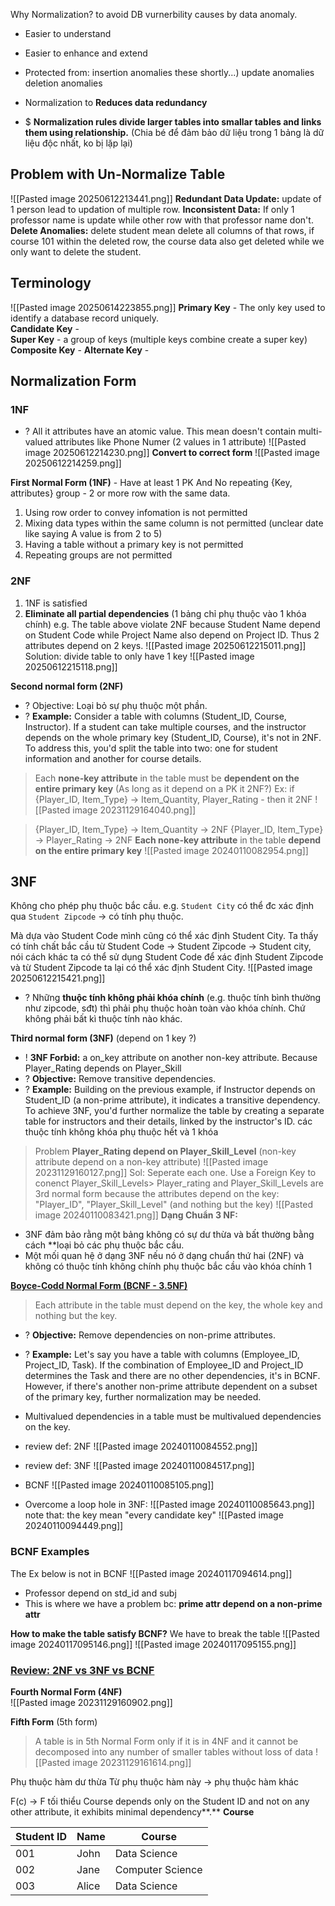 Why Normalization? to avoid DB vurnerbility causes by data anomaly. 
+ Easier to understand
+ Easier to enhance and extend
+ Protected from:
	 insertion anomalies
	 these shortly...)
	 update anomalies
	 deletion anomalies
	
+ Normalization to **Reduces data redundancy**

+ $ **Normalization rules divide larger tables into smallar tables and links them using relationship.** (Chia bé để đảm bảo dữ liệu trong 1 bảng là dữ liệu độc nhất, ko bị lặp lại) 

## Problem with Un-Normalize Table
![[Pasted image 20250612213441.png]]
	**Redundant Data Update:** update of 1 person lead to updation of multiple row.
	**Inconsistent Data:** If only 1 professor name is update while other row with that professor name don't. 
	**Delete Anomalies:** delete student mean delete all columns of that rows, if course 101 within the deleted row, the course data also get deleted while we only want to delete the student.  

## Terminology
![[Pasted image 20250614223855.png]]
**Primary Key** - The only key used to identify a database record uniquely.  
**Candidate Key** -  
**Super Key** - a group of keys (multiple keys combine create a super key)
**Composite Key** - 
**Alternate Key** - 


## Normalization Form
### 1NF
+ ? All it attributes have an atomic value. This mean doesn't contain multi-valued attributes like Phone Numer (2 values in 1 attribute) ![[Pasted image 20250612214230.png]]
**Convert to correct form**
![[Pasted image 20250612214259.png]]

**First Normal Form (1NF)**  - Have at least 1 PK And No repeating {Key, attributes} group - 2 or more row with the same data.
1) Using row order to convey infomation is not permitted
2) Mixing data types within the same column is not permitted (unclear date like saying  A value is from 2 to 5)
3) Having a table without a primary key is not permitted
4) Repeating groups are not permitted

### 2NF
1) 1NF is satisfied 
2) **Eliminate all partial dependencies** (1 bảng chỉ phụ thuộc vào 1 khóa chính)
e.g. The table above violate 2NF because Student Name depend on Student Code while Project Name also depend on Project ID. Thus 2 attributes depend on 2 keys. 
![[Pasted image 20250612215011.png]]
Solution: divide table to only have 1 key
![[Pasted image 20250612215118.png]]

**Second normal form (2NF)** 
+ ? Objective: Loại bỏ sự phụ thuộc một phần.
+ ? **Example:** Consider a table with columns (Student_ID, Course, Instructor). If a student can take multiple courses, and the instructor depends on the whole primary key (Student_ID, Course), it's not in 2NF. To address this, you'd split the table into two: one for student information and another for course details.

> Each **none-key attribute** in the table must be **dependent on the entire primary key** (As long as it depend on a PK it 2NF?)
> Ex: if {Player_ID, Item_Type} -> Item_Quantity, Player_Rating - then it 2NF
![[Pasted image 20231129164040.png]]

> {Player_ID, Item_Type} -> Item_Quantity -> 2NF
> {Player_ID, Item_Type} -> Player_Rating -> 2NF
>  **Each none-key attribute** in the table  **depend on the entire primary key**
![[Pasted image 20240110082954.png]]


## 3NF
Không cho phép phụ thuộc bắc cầu. 
e.g. `Student City` có thể đc xác định qua `Student Zipcode` -> có tính phụ thuộc. 

Mà dựa vào Student Code mình cũng có thể xác định Student City. Ta thấy có tính chất bắc cầu từ Student Code -> Student Zipcode -> Student city, nói cách khác ta có thể sử dụng Student Code để xác định Student Zipcode và từ Student Zipcode ta lại có thể xác định Student City. 
![[Pasted image 20250612215421.png]]
+ ? Những **thuộc tính không phải khóa chính** (e.g. thuộc tính bình thường như zipcode, sđt) thì phải phụ thuộc hoàn toàn vào khóa chính. Chứ không phải bất kì thuộc tính nào khác. 

**Third normal form (3NF)** (depend on 1 key ?)
+ ! **3NF Forbid:** a on_key attribute on another non-key attribute. Because Player_Rating depends on Player_Skill
+ ? **Objective:** Remove transitive dependencies.
+ ? **Example:** Building on the previous example, if Instructor depends on Student_ID (a non-prime attribute), it indicates a transitive dependency. To achieve 3NF, you'd further normalize the table by creating a separate table for instructors and their details, linked by the instructor's ID. 
các thuộc tính không khóa phụ thuộc hết và 1 khóa
> Problem **Player_Rating depend on Player_Skill_Level** (non-key attribute depend on a non-key attribute)
![[Pasted image 20231129160127.png]]
Sol: Seperate each one. Use a Foreign Key to conenct Player_Skill_Levels> Player_rating and Player_Skill_Levels are 3rd normal form because the attributes depend on the key: "Player_ID", "Player_Skill_Level" (and nothing but the key)
![[Pasted image 20240110083421.png]]
**Dạng Chuẩn 3 NF:**
+ 3NF đảm bảo rằng một bảng không có sự dư thừa và bất thường bằng cách **loại bỏ các phụ thuộc bắc cầu.
+ Một mối quan hệ ở dạng 3NF nếu nó ở dạng chuẩn thứ hai (2NF) và không có thuộc tính không chính phụ thuộc bắc cầu vào khóa chính 1

**[Boyce-Codd Normal Form (BCNF - 3.5NF)](https://youtu.be/NNjUhvvwOrk?si=34Vtp5BJWbqzBaFd)**
> Each attribute in the table must depend on the key, the whole key and nothing but the key.
+ ? **Objective:** Remove dependencies on non-prime attributes.
+ ? **Example:** Let's say you have a table with columns (Employee_ID, Project_ID, Task). If the combination of Employee_ID and Project_ID determines the Task and there are no other dependencies, it's in BCNF. However, if there's another non-prime attribute dependent on a subset of the primary key, further normalization may be needed.
+ Multivalued dependencies in a table must be multivalued dependencies on the key.
+ review def: 2NF
![[Pasted image 20240110084552.png]]

+ review def: 3NF
![[Pasted image 20240110084517.png]]
+ BCNF
![[Pasted image 20240110085105.png]]
+ Overcome a loop hole in 3NF: 
![[Pasted image 20240110085643.png]]
note that: the key mean "every candidate key"
![[Pasted image 20240110094449.png]]

### BCNF Examples
The Ex below is not in BCNF
![[Pasted image 20240117094614.png]]
+ Professor depend on std_id and subj 
+ This is where we have a problem bc: **prime attr depend on a non-prime attr**

**How to make the table satisfy BCNF?** We have to break the table
![[Pasted image 20240117095146.png]]
![[Pasted image 20240117095155.png]]



### [Review: 2NF vs 3NF vs BCNF](https://chat.openai.com/share/442b423f-e413-4ef1-bde5-fb77773c45cc)
**Fourth Normal Form (4NF)**  
![[Pasted image 20231129160902.png]]

**Fifth Form** (5th form)
> A table is in 5th Normal Form only if it is in 4NF and it cannot be decomposed into any number of smaller tables without loss of data
![[Pasted image 20231129161614.png]]


Phụ thuộc hàm dư thừa
	Từ phụ thuộc hàm này -> phụ thuộc hàm khác

F(c) -> F tối thiểu 
	Course depends only on the Student ID and not on any other attribute, it exhibits minimal dependency**.**
**Course**

| Student ID | Name  | Course           |
| ---------- | ----- | ---------------- |
| 001        | John  | Data Science     |
| 002        | Jane  | Computer Science |
| 003        | Alice | Data Science     |

